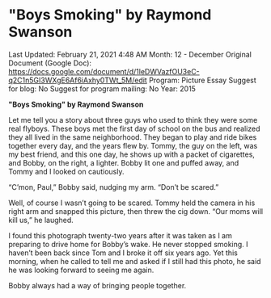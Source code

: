 # "Boys Smoking" by Raymond Swanson

Last Updated: February 21, 2021 4:48 AM
Month: 12 - December
Original Document (Google Doc): https://docs.google.com/document/d/1leDWVazfOU3eC-q2C1n5GI3WXgE6Af6iAxhy0TWt_5M/edit
Program: Picture Essay
Suggest for blog: No
Suggest for program mailing: No
Year: 2015

**"Boys Smoking" by Raymond Swanson**

Let me tell you a story about three guys who used to think they were some real flyboys. These boys met the first day of school on the bus and realized they all lived in the same neighborhood. They began to play and ride bikes together every day, and the years flew by. Tommy, the guy on the left, was my best friend, and this one day, he shows up with a packet of cigarettes, and Bobby, on the right, a lighter. Bobby lit one and puffed away, and Tommy and I looked on cautiously.

“C’mon, Paul,” Bobby said, nudging my arm. “Don’t be scared.”

Well, of course I wasn’t going to be scared. Tommy held the camera in his right arm and snapped this picture, then threw the cig down. “Our moms will kill us,” he laughed.

I found this photograph twenty-two years after it was taken as I am preparing to drive home for Bobby’s wake. He never stopped smoking. I haven’t been back since Tom and I broke it off six years ago. Yet this morning, when he called to tell me and asked if I still had this photo, he said he was looking forward to seeing me again.

Bobby always had a way of bringing people together.
